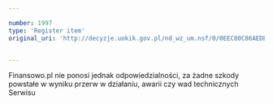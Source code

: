 ```yaml
---

number: 1997
type: 'Register item'
original_uri: 'http://decyzje.uokik.gov.pl/nd_wz_um.nsf/0/0EEC80C86AEDE006C1257788003C4BA9?OpenDocument'


---
```


Finansowo.pl nie ponosi jednak odpowiedzialności, za żadne szkody powstałe w wyniku przerw w działaniu, awarii czy wad technicznych Serwisu
